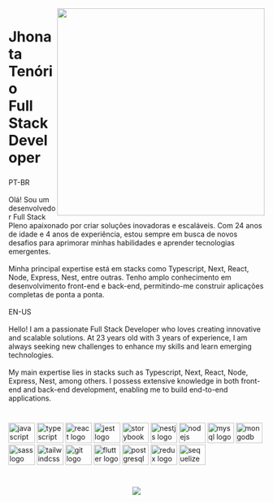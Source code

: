 <img align="right" height="408" src="https://github.com/jhonataT/jhonataT/assets/51134324/b883e41a-4401-4536-a841-f51c0f44e562"  />

###

<h1 align="left">Jhonata Tenório<br>Full Stack Developer</h1>

###

<p align="left">PT-BR<br><br>Olá! Sou um desenvolvedor Full Stack Pleno apaixonado por criar soluções inovadoras e escaláveis. Com 24 anos de idade e 4 anos de experiência, estou sempre em busca de novos desafios para aprimorar minhas habilidades e aprender tecnologias emergentes.<br><br>Minha principal expertise está em stacks como Typescript, Next, React, Node, Express, Nest, entre outras. Tenho amplo conhecimento em desenvolvimento front-end e back-end, permitindo-me construir aplicações completas de ponta a ponta.<br><br>EN-US<br><br>Hello! I am a passionate Full Stack Developer who loves creating innovative and scalable solutions. At 23 years old with 3 years of experience, I am always seeking new challenges to enhance my skills and learn emerging technologies.<br><br>My main expertise lies in stacks such as Typescript, Next, React, Node, Express, Nest, among others. I possess extensive knowledge in both front-end and back-end development, enabling me to build end-to-end applications.</p>

###

<br clear="both">

<div align="left">
  <img src="https://cdn.jsdelivr.net/gh/devicons/devicon/icons/javascript/javascript-original.svg" height="40" width="52" alt="javascript logo"  />
  <img src="https://cdn.jsdelivr.net/gh/devicons/devicon/icons/typescript/typescript-original.svg" height="40" width="52" alt="typescript logo"  />
  <img src="https://cdn.jsdelivr.net/gh/devicons/devicon/icons/react/react-original.svg" height="40" width="52" alt="react logo"  />
  <img src="https://cdn.jsdelivr.net/gh/devicons/devicon/icons/jest/jest-plain.svg" height="40" width="52" alt="jest logo"  />
  <img src="https://cdn.jsdelivr.net/gh/devicons/devicon/icons/storybook/storybook-original.svg" height="40" width="52" alt="storybook logo"  />
  <img src="https://cdn.jsdelivr.net/gh/devicons/devicon/icons/nestjs/nestjs-plain.svg" height="40" width="52" alt="nestjs logo"  />
  <img src="https://cdn.jsdelivr.net/gh/devicons/devicon/icons/nodejs/nodejs-original.svg" height="40" width="52" alt="nodejs logo"  />
  <img src="https://cdn.jsdelivr.net/gh/devicons/devicon/icons/mysql/mysql-original.svg" height="40" width="52" alt="mysql logo"  />
  <img src="https://cdn.jsdelivr.net/gh/devicons/devicon/icons/mongodb/mongodb-original.svg" height="40" width="52" alt="mongodb logo"  />
  <img src="https://cdn.jsdelivr.net/gh/devicons/devicon/icons/sass/sass-original.svg" height="40" width="52" alt="sass logo"  />
  <img src="https://cdn.jsdelivr.net/gh/devicons/devicon/icons/tailwindcss/tailwindcss-original-wordmark.svg" height="40" width="52" alt="tailwindcss logo"  />
  <img src="https://cdn.jsdelivr.net/gh/devicons/devicon/icons/git/git-original.svg" height="40" width="52" alt="git logo"  />
  <img src="https://cdn.jsdelivr.net/gh/devicons/devicon/icons/flutter/flutter-original.svg" height="40" width="52" alt="flutter logo"  />
  <img src="https://cdn.jsdelivr.net/gh/devicons/devicon/icons/postgresql/postgresql-original.svg" height="40" width="52" alt="postgresql logo"  />
  <img src="https://cdn.jsdelivr.net/gh/devicons/devicon/icons/redux/redux-original.svg" height="40" width="52" alt="redux logo"  />
  <img src="https://cdn.jsdelivr.net/gh/devicons/devicon/icons/sequelize/sequelize-original.svg" height="40" width="52" alt="sequelize logo"  />
</div>


###

<br clear="both">

<div align="center">
  <img src="https://profile-counter.glitch.me/jhonataT/count.svg?"  />
</div>

###

